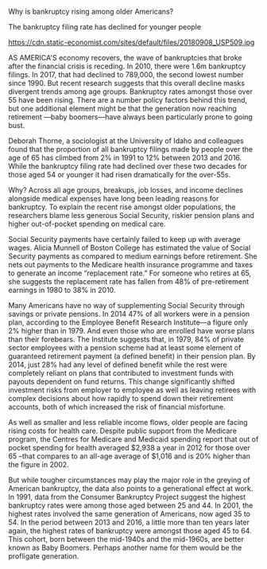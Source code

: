 Why is bankruptcy rising among older Americans?

The bankruptcy filing rate has declined for younger people

https://cdn.static-economist.com/sites/default/files/20180908_USP509.jpg

AS AMERICA'S economy recovers, the wave of bankruptcies that broke after the financial crisis is receding. In 2010, there were 1.6m bankruptcy filings. In 2017, that had declined to 789,000, the second lowest number since 1990. But recent research suggests that this overall decline masks divergent trends among age groups. Bankruptcy rates amongst those over 55 have been rising. There are a number policy factors behind this trend, but one additional element might be that the generation now reaching retirement —baby boomers—have always been particularly prone to going bust.

Deborah Thorne, a sociologist at the University of Idaho and colleagues  found  that the proportion of all bankruptcy filings made by people over the age of 65 has climbed from 2% in 1991 to 12% between 2013 and 2016. While the bankruptcy filing rate had declined over these two decades for those aged 54 or younger it had risen dramatically for the over-55s.

Why? Across all age groups, breakups, job losses, and income declines alongside medical expenses have long been leading reasons for bankruptcy. To explain the recent rise amongst older populations, the researchers blame less generous Social Security, riskier pension plans and higher out-of-pocket spending on medical care.

Social Security payments have certainly failed to keep up with average wages. Alicia Munnell of Boston College has estimated the value of Social Security payments as compared to medium earnings before retirement. She nets out payments to the Medicare health insurance programme and taxes to generate an income “replacement rate.” For someone who retires at 65, she suggests the replacement rate has fallen from 48% of pre-retirement earnings in 1980 to 38% in 2010. 

Many Americans have no way of supplementing Social Security through savings or private pensions. In 2014 47% of all workers were in a pension plan, according to the Employee Benefit Research Institute—a figure only 2% higher than in 1979. And even those who are enrolled have worse plans than their forebears. The Institute suggests that, in 1979, 84% of private sector employees with a pension scheme had at least some element of guaranteed retirement payment (a defined benefit) in their pension plan. By 2014, just 28% had any level of defined benefit while the rest were completely reliant on plans that contributed to investment funds with payouts dependent on fund returns. This change significantly shifted investment risks from employer to employee as well as leaving retirees with complex decisions about how rapidly to spend down their retirement accounts, both of which increased the risk of financial misfortune.

As well as smaller and less reliable income flows, older people are facing rising costs for health care. Despite public support from the Medicare program, the Centres for Medicare and Medicaid spending report that out of pocket spending for health averaged $2,938 a year in 2012 for those over 65 –that compares to an all-age average of $1,016 and is 20% higher than the figure in 2002.

But while tougher circumstances may play the major role in the greying of American bankruptcy, the data also points to a generational effect at work. In 1991, data from the Consumer Bankruptcy Project suggest the highest bankruptcy rates were among those aged between 25 and 44. In 2001, the highest rates involved the same generation of Americans, now aged 35 to 54. In the period between 2013 and 2016, a little more than ten years later again, the highest rates of bankruptcy were amongst those aged 45 to 64. This cohort, born between the mid-1940s and the mid-1960s, are better known as Baby Boomers. Perhaps another name for them would be the profligate generation.